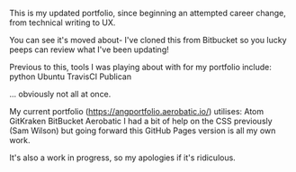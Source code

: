 This is my updated portfolio, since beginning an attempted career change, from technical writing to UX. 

You can see it's moved about- I've cloned this from Bitbucket so you lucky peeps can review what I've been updating!

Previous to this, tools I was playing about with for my portfolio include:
python
Ubuntu
TravisCI
Publican

... obviously not all at once.

My current portfolio (https://angportfolio.aerobatic.io/) utilises:
Atom
GitKraken
BitBucket
Aerobatic
I had a bit of help on the CSS previously (Sam Wilson) but going forward this GitHub Pages version is all my own work. 

It's also a work in progress, so my apologies if it's ridiculous. 
